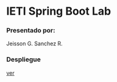# IETI Spring Boot Lab

### Presentado por:

Jeisson G. Sanchez R.

### Despliegue

[ver](https://nameless-peak-22800.herokuapp.com/)